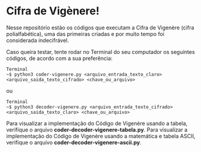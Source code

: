 # Cifra de Vigènere!

Nesse repositório estão os códigos que executam a Cifra de Vigenère (cifra polialfabética), uma das primeiras criadas e por muito tempo foi considerada indecifrável.

Caso queira testar, tente rodar no Terminal do seu computador os seguintes códigos, de acordo com a sua preferência:
```
Terminal
~$ python3 coder-vigenere.py <arquivo_entrada_texto_claro> <arquivo_saida_texto_cifrado> <chave_ou_arquivo>
```
ou
```
Terminal
~$ python3 decoder-vigenere.py <arquivo_entrada_texto_cifrado> <arquivo_saida_texto_claro> <chave_ou_arquivo>
```

Para visualizar a implementação do Código de Vigenère usando a tabela, verifique o arquivo **coder-decoder-vigenere-tabela.py**.
Para visualizar a implementação do Código de Vigenère usando a matemática e tabela ASCII, verifique o arquivo **coder-decoder-vigenere-ascii.py**.